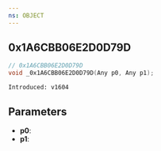 ```yaml
---
ns: OBJECT
---
```

## 0x1A6CBB06E2D0D79D

```c
// 0x1A6CBB06E2D0D79D
void _0x1A6CBB06E2D0D79D(Any p0, Any p1);
```

```
Introduced: v1604
```

## Parameters
* **p0**:
* **p1**:

